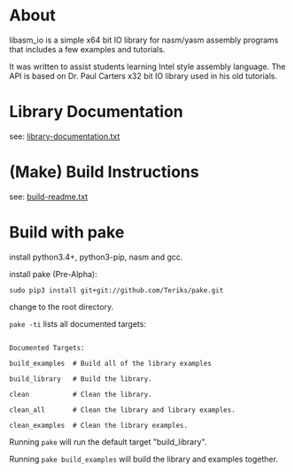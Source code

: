 # About

libasm_io is a simple x64 bit IO library for nasm/yasm assembly programs that includes a few examples and tutorials.

It was written to assist students learning Intel style assembly language.  The API is based on Dr. Paul Carters x32 bit IO library used in his old tutorials.

# Library Documentation

see: [library-documentation.txt](/library-documentation.txt)

# (Make) Build Instructions

see: [build-readme.txt](/build-readme.txt)


# Build with pake

install python3.4+, python3-pip, nasm and gcc.

install pake (Pre-Alpha):

`sudo pip3 install git+git://github.com/Teriks/pake.git`

change to the root directory.

`pake -ti` lists all documented targets:

```

Documented Targets:

build_examples  # Build all of the library examples

build_library   # Build the library.

clean           # Clean the library.

clean_all       # Clean the library and library examples.

clean_examples  # Clean the library examples.

```

Running `pake` will run the default target "build_library".

Running `pake build_examples` will build the library and examples together.
